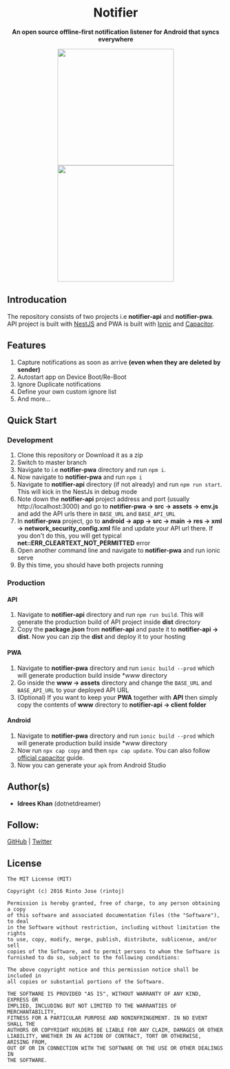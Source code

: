 <div align="center">
  <h1>Notifier</h1>
  <p><strong>An open source offline-first notification listener for Android that syncs everywhere</strong></p>
</div>

<div align="center">
  <img src="https://github.com/dotnetdreamer/notifier/blob/master/_docs/screenshots/launch-on-startup.gif" width="270" />
  <img src="https://github.com/dotnetdreamer/notifier/blob/master/_docs/screenshots/notification-arrive.gif" width="270" />
</div>

## Introducation
The repository consists of two projects i.e **notifier-api** and **notifier-pwa**. API project is built with [NestJS](https://nestjs.com/) and PWA is built with [Ionic](https://ionicframework.com/) and [Capacitor](https://capacitorjs.com/).

## Features
1. Capture notifications as soon as arrive **(even when they are deleted by sender)**
2. Autostart app on Device Boot/Re-Boot
3. Ignore Duplicate notifications
4. Define your own custom ignore list
5. And more...

## <a name="quick-start"></a>Quick Start
### Development
1. Clone this repository or Download it as a zip
2. Switch to master branch
3. Navigate to i.e **notifier-pwa** directory and run `npm i`.
5. Now navigate to **notifier-pwa** and run `npm i`
6. Navigate to **notifier-api** directory (if not already) and run `npm run start`. This will kick in the NestJs in debug mode
7. Note down the **notifier-api** project address and port (usually http://localhost:3000) and go to **notifier-pwa -> src -> assets -> env.js** and add the API urls there in `BASE_URL` and `BASE_API_URL`
8. In **notifier-pwa** project, go to **android -> app -> src -> main -> res -> xml -> network_security_config.xml** file and update your API url there. If you don't do this, you will get typical **net::ERR_CLEARTEXT_NOT_PERMITTED** error 
9. Open another command line and navigate to **notifier-pwa** and run ionic serve
10. By this time, you should have both projects running

### Production
#### API
1. Navigate to **notifier-api** directory and run `npm run build`. This will generate the production build of API project inside **dist** directory
2. Copy the **package.json** from **notifier-api** and paste it to **notifier-api -> dist**. Now you can zip the **dist** and deploy it to your hosting

#### PWA
1. Navigate to **notifier-pwa** directory and run `ionic build --prod` which will generate production build inside **www* directory
2. Go inside the **www -> assets** directory and change the `BASE_URL` and `BASE_API_URL` to your deployed API URL
3. (Optional) If you want to keep your **PWA** together with **API** then simply copy the contents of **www** directory to **notifier-api -> client folder**

#### Android
1. Navigate to **notifier-pwa** directory and run `ionic build --prod` which will generate production build inside **www* directory
2. Now run `npx cap copy` and then `npx cap update`. You can also follow [official capacitor](https://capacitorjs.com/docs/android) guide.
3. Now you can generate your `apk` from Android Studio

## Author(s)
* **Idrees Khan** (dotnetdreamer)

## Follow:
[GitHub](https://github.com/dotnetdreamer)
| [Twitter](https://twitter.com/dotnetdreamer)

## License
```
The MIT License (MIT)

Copyright (c) 2016 Rinto Jose (rintoj)

Permission is hereby granted, free of charge, to any person obtaining a copy
of this software and associated documentation files (the "Software"), to deal
in the Software without restriction, including without limitation the rights
to use, copy, modify, merge, publish, distribute, sublicense, and/or sell
copies of the Software, and to permit persons to whom the Software is
furnished to do so, subject to the following conditions:

The above copyright notice and this permission notice shall be included in
all copies or substantial portions of the Software.

THE SOFTWARE IS PROVIDED "AS IS", WITHOUT WARRANTY OF ANY KIND, EXPRESS OR
IMPLIED, INCLUDING BUT NOT LIMITED TO THE WARRANTIES OF MERCHANTABILITY,
FITNESS FOR A PARTICULAR PURPOSE AND NONINFRINGEMENT. IN NO EVENT SHALL THE
AUTHORS OR COPYRIGHT HOLDERS BE LIABLE FOR ANY CLAIM, DAMAGES OR OTHER
LIABILITY, WHETHER IN AN ACTION OF CONTRACT, TORT OR OTHERWISE, ARISING FROM,
OUT OF OR IN CONNECTION WITH THE SOFTWARE OR THE USE OR OTHER DEALINGS IN
THE SOFTWARE.
```
